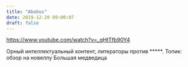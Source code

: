 ```yaml
---
title: "Abobus"
date: 2019-12-20 09:00:07
draft: false
---
```


https://www.youtube.com/watch?v=_gHtTfb90Y4

Орный интеллектуальный контент, литераторы против *****. Топик: обзор на новеллу Большая медведица
